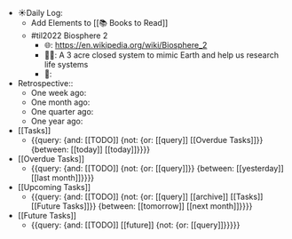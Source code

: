 - ☀️Daily Log:
    - Add Elements to [[📚 Books to Read]]
    - #til2022 Biosphere 2
        - 🌐: https://en.wikipedia.org/wiki/Biosphere_2
        - 💁‍♂️: A 3 acre closed system to mimic Earth and help us research life systems
        - 🤔:
- Retrospective::
    - One week ago: 
    - One month ago:
    - One quarter ago:
    - One year ago:
- [[Tasks]]
    - {{query: {and: [[TODO]] {not: {or: [[query]] [[Overdue Tasks]]}} {between: [[today]] [[today]]}}}}
- [[Overdue Tasks]]
    - {{query: {and: [[TODO]] {not: {or: [[query]]}} {between: [[yesterday]] [[last month]]}}}}
- [[Upcoming Tasks]]
    - {{query: {and: [[TODO]] {not: {or: [[query]] [[archive]] [[Tasks]] [[Future Tasks]]}} {between: [[tomorrow]] [[next month]]}}}}
- [[Future Tasks]]
    - {{query: {and: [[TODO]] [[future]] {not: {or: [[query]]}}}}}
